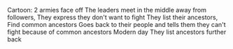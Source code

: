 
Cartoon:
2 armies face off
The leaders meet in the middle away from followers,
They express they don't want to fight
They list their ancestors,
Find common ancestors 
Goes back to their people and tells them they can't fight because of common ancestors
Modern day
They list ancestors further back